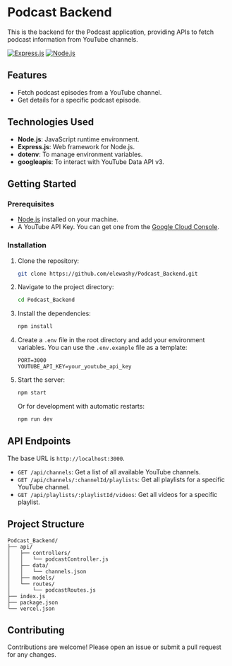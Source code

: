 # Podcast Backend

This is the backend for the Podcast application, providing APIs to fetch podcast information from YouTube channels.

[![Express.js](https://img.shields.io/badge/Express.js-000000?style=for-the-badge&logo=express&logoColor=white)](https://expressjs.com/)
[![Node.js](https://img.shields.io/badge/Node.js-339933?style=for-the-badge&logo=nodedotjs&logoColor=white)](https://nodejs.org/en)

## Features

- Fetch podcast episodes from a YouTube channel.
- Get details for a specific podcast episode.

## Technologies Used

- **Node.js**: JavaScript runtime environment.
- **Express.js**: Web framework for Node.js.
- **dotenv**: To manage environment variables.
- **googleapis**: To interact with YouTube Data API v3.

## Getting Started

### Prerequisites

- [Node.js](https://nodejs.org/en/) installed on your machine.
- A YouTube API Key. You can get one from the [Google Cloud Console](https://console.cloud.google.com/).

### Installation

1. Clone the repository:
   ```sh
   git clone https://github.com/elewashy/Podcast_Backend.git
   ```
2. Navigate to the project directory:
   ```sh
   cd Podcast_Backend
   ```
3. Install the dependencies:
   ```sh
   npm install
   ```
4. Create a `.env` file in the root directory and add your environment variables. You can use the `.env.example` file as a template:
    ```
    PORT=3000
    YOUTUBE_API_KEY=your_youtube_api_key
    ```
5. Start the server:
   ```sh
   npm start
   ```
   Or for development with automatic restarts:
   ```sh
   npm run dev
   ```

## API Endpoints

The base URL is `http://localhost:3000`.

- `GET /api/channels`: Get a list of all available YouTube channels.
- `GET /api/channels/:channelId/playlists`: Get all playlists for a specific YouTube channel.
- `GET /api/playlists/:playlistId/videos`: Get all videos for a specific playlist.

## Project Structure

```
Podcast_Backend/
├── api/
│   ├── controllers/
│   │   └── podcastController.js
│   ├── data/
│   │   └── channels.json
│   ├── models/
│   └── routes/
│       └── podcastRoutes.js
├── index.js
├── package.json
└── vercel.json
```

## Contributing

Contributions are welcome! Please open an issue or submit a pull request for any changes.
